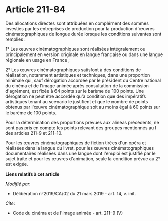 # Article 211-84

Des allocations directes sont attribuées en complément des sommes investies par les entreprises de production pour la
production d'œuvres cinématographiques de longue durée lorsque les conditions suivantes sont remplies :

1° Les œuvres cinématographiques sont réalisées intégralement ou principalement en version originale en langue française ou
dans une langue régionale en usage en France ;

2° Les œuvres cinématographiques satisfont à des conditions de réalisation, notamment artistiques et techniques, dans une
proportion minimale qui, sauf dérogation accordée par le président du Centre national du cinéma et de l'image animée après
consultation de la commission d'agrément, est fixée à 64 points sur le barème de 100 points. Une dérogation ne peut être
accordée qu'à condition que des impératifs artistiques tenant au scénario le justifient et que le nombre de points obtenus
par l'œuvre cinématographique soit au moins égal à 60 points sur le barème de 100 points.

Pour la détermination des proportions prévues aux alinéas précédents, ne sont pas pris en compte les points relevant des
groupes mentionnés au I des articles 211-9 et 211-10.

Pour les œuvres cinématographiques de fiction tirées d'un opéra et réalisées dans la langue du livret, pour les œuvres
cinématographiques documentaires réalisées dans une langue dont l'emploi est justifié par le sujet traité et pour les œuvres
d'animation, seule la condition prévue au 2° est exigée.

**Liens relatifs à cet article**

_Modifié par_:

  - Délibération n°2019/CA/02 du 21 mars 2019 - art. 14, v. init.

_Cite_:

  - Code du cinéma et de l'image animée - art. 211-9 (V)
